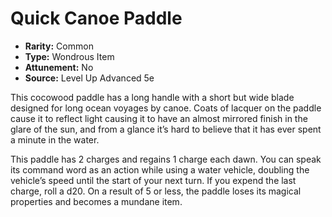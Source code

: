 # Quick Canoe Paddle

- **Rarity:** Common
- **Type:** Wondrous Item
- **Attunement:** No
- **Source:** Level Up Advanced 5e

This cocowood paddle has a long handle with a short but wide blade designed for long ocean voyages by canoe. Coats of lacquer on the paddle cause it to reflect light causing it to have an almost mirrored finish in the glare of the sun, and from a glance it’s hard to believe that it has ever spent a minute in the water. 

This paddle has 2 charges and regains 1 charge each dawn. You can speak its command word as an action while using a water vehicle, doubling the vehicle’s speed until the start of your next turn. If you expend the last charge, roll a d20\. On a result of 5 or less, the paddle loses its magical properties and becomes a mundane item.
